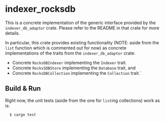 # indexer_rocksdb

This is a concrete implementation of the generic interface provided by the `indexer_db_adaptor` crate. Please refer to the README in that crate for more details.

In particular, this crate provides existing functionality (NOTE: aside from the `list` function which is commented out for now) as concrete implementations of the 
traits from the `indexer_db_adaptor` crate:

  - Concrete `RocksDBIndexer` implementing the `Indexer` trait.
  - Concrete `RocksSDBStore` implementing the `Database` trait, and
  - Concrete `RocksDBCollection` implementing the `Collection` trait.`

## Build & Run

Right now, the unit tests (aside from the one for `list`ing collections) work as is:

```
  $ cargo test

```